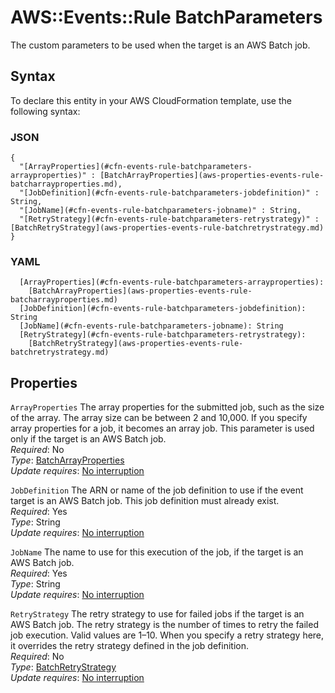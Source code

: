# AWS::Events::Rule BatchParameters<a name="aws-properties-events-rule-batchparameters"></a>

The custom parameters to be used when the target is an AWS Batch job\.

## Syntax<a name="aws-properties-events-rule-batchparameters-syntax"></a>

To declare this entity in your AWS CloudFormation template, use the following syntax:

### JSON<a name="aws-properties-events-rule-batchparameters-syntax.json"></a>

```
{
  "[ArrayProperties](#cfn-events-rule-batchparameters-arrayproperties)" : [BatchArrayProperties](aws-properties-events-rule-batcharrayproperties.md),
  "[JobDefinition](#cfn-events-rule-batchparameters-jobdefinition)" : String,
  "[JobName](#cfn-events-rule-batchparameters-jobname)" : String,
  "[RetryStrategy](#cfn-events-rule-batchparameters-retrystrategy)" : [BatchRetryStrategy](aws-properties-events-rule-batchretrystrategy.md)
}
```

### YAML<a name="aws-properties-events-rule-batchparameters-syntax.yaml"></a>

```
  [ArrayProperties](#cfn-events-rule-batchparameters-arrayproperties): 
    [BatchArrayProperties](aws-properties-events-rule-batcharrayproperties.md)
  [JobDefinition](#cfn-events-rule-batchparameters-jobdefinition): String
  [JobName](#cfn-events-rule-batchparameters-jobname): String
  [RetryStrategy](#cfn-events-rule-batchparameters-retrystrategy): 
    [BatchRetryStrategy](aws-properties-events-rule-batchretrystrategy.md)
```

## Properties<a name="aws-properties-events-rule-batchparameters-properties"></a>

`ArrayProperties`  <a name="cfn-events-rule-batchparameters-arrayproperties"></a>
The array properties for the submitted job, such as the size of the array\. The array size can be between 2 and 10,000\. If you specify array properties for a job, it becomes an array job\. This parameter is used only if the target is an AWS Batch job\.  
*Required*: No  
*Type*: [BatchArrayProperties](aws-properties-events-rule-batcharrayproperties.md)  
*Update requires*: [No interruption](https://docs.aws.amazon.com/AWSCloudFormation/latest/UserGuide/using-cfn-updating-stacks-update-behaviors.html#update-no-interrupt)

`JobDefinition`  <a name="cfn-events-rule-batchparameters-jobdefinition"></a>
The ARN or name of the job definition to use if the event target is an AWS Batch job\. This job definition must already exist\.  
*Required*: Yes  
*Type*: String  
*Update requires*: [No interruption](https://docs.aws.amazon.com/AWSCloudFormation/latest/UserGuide/using-cfn-updating-stacks-update-behaviors.html#update-no-interrupt)

`JobName`  <a name="cfn-events-rule-batchparameters-jobname"></a>
The name to use for this execution of the job, if the target is an AWS Batch job\.  
*Required*: Yes  
*Type*: String  
*Update requires*: [No interruption](https://docs.aws.amazon.com/AWSCloudFormation/latest/UserGuide/using-cfn-updating-stacks-update-behaviors.html#update-no-interrupt)

`RetryStrategy`  <a name="cfn-events-rule-batchparameters-retrystrategy"></a>
The retry strategy to use for failed jobs if the target is an AWS Batch job\. The retry strategy is the number of times to retry the failed job execution\. Valid values are 1–10\. When you specify a retry strategy here, it overrides the retry strategy defined in the job definition\.  
*Required*: No  
*Type*: [BatchRetryStrategy](aws-properties-events-rule-batchretrystrategy.md)  
*Update requires*: [No interruption](https://docs.aws.amazon.com/AWSCloudFormation/latest/UserGuide/using-cfn-updating-stacks-update-behaviors.html#update-no-interrupt)